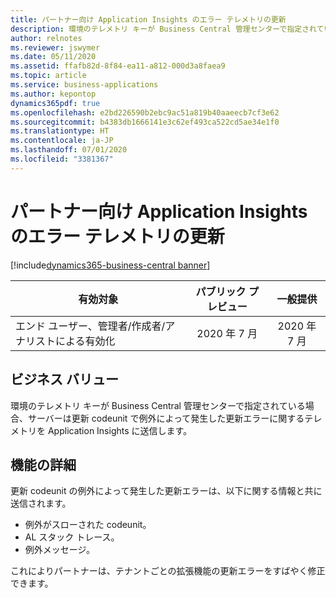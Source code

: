 ```yaml
---
title: パートナー向け Application Insights のエラー テレメトリの更新
description: 環境のテレメトリ キーが Business Central 管理センターで指定されている場合、サーバーは更新 codeunit で例外によって発生した更新エラーに関するテレメトリを Application Insights に送信します。
author: relnotes
ms.reviewer: jswymer
ms.date: 05/11/2020
ms.assetid: ffafb82d-8f84-ea11-a812-000d3a8faea9
ms.topic: article
ms.service: business-applications
ms.author: kepontop
dynamics365pdf: true
ms.openlocfilehash: e2bd226590b2ebc9ac51a819b40aaeecb7cf3e62
ms.sourcegitcommit: b4383db1666141e3c62ef493ca522cd5ae34e1f0
ms.translationtype: HT
ms.contentlocale: ja-JP
ms.lasthandoff: 07/01/2020
ms.locfileid: "3381367"
---
```

# <a name="update-error-telemetry-in-application-insights-for-partners"></a>パートナー向け Application Insights のエラー テレメトリの更新
[!include[dynamics365-business-central banner](../includes/dynamics365-business-central.md)]

| 有効対象    |  パブリック プレビュー | 一般提供 | 
| ---------- | :----------: |:----------: |
|エンド ユーザー、管理者/作成者/アナリストによる有効化|2020 年 7 月| 2020 年 7 月|


## <a name="business-value"></a>ビジネス バリュー
環境のテレメトリ キーが Business Central 管理センターで指定されている場合、サーバーは更新 codeunit で例外によって発生した更新エラーに関するテレメトリを Application Insights に送信します。



## <a name="feature-details"></a>機能の詳細
<!--feature detail start -->
更新 codeunit の例外によって発生した更新エラーは、以下に関する情報と共に送信されます。

- 例外がスローされた codeunit。
- AL スタック トレース。
- 例外メッセージ。

これによりパートナーは、テナントごとの拡張機能の更新エラーをすばやく修正できます。
<!--feature detail end -->









